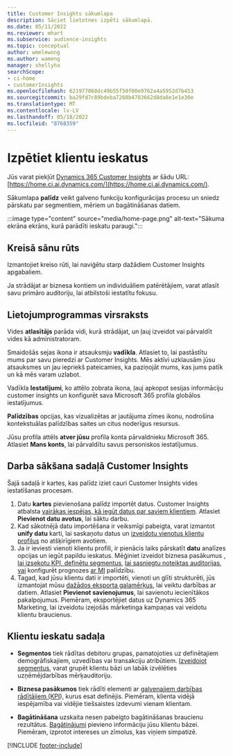 ```yaml
---
title: Customer Insights sākumlapa
description: Sāciet lietotnes izpēti sākumlapā.
ms.date: 05/11/2022
ms.reviewer: mhart
ms.subservice: audience-insights
ms.topic: conceptual
author: wmelewong
ms.author: wameng
manager: shellyha
searchScope:
- ci-home
- customerInsights
ms.openlocfilehash: 621977068dc49b55f50f00e9762a4a5952d7b453
ms.sourcegitcommit: ba29fd7c89bdeba7260b4783662d8da8e1e1e30e
ms.translationtype: MT
ms.contentlocale: lv-LV
ms.lasthandoff: 05/18/2022
ms.locfileid: "8768359"
---
```

# <a name="explore-customer-insights"></a>Izpētiet klientu ieskatus

Jūs varat piekļūt [Dynamics 365 Customer Insights](https://home.ci.ai.dynamics.com/) ar šādu URL: [https://home.ci.ai.dynamics.com/](https://home.ci.ai.dynamics.com/).

Sākumlapa **palīdz** veikt galveno funkciju konfigurācijas procesu un sniedz pārskatu par segmentiem, mēriem un bagātināšanas datiem.

:::image type="content" source="media/home-page.png" alt-text="Sākuma ekrāna ekrāns, kurā parādīti ieskatu paraugi.":::

## <a name="left-side-pane"></a>Kreisā sānu rūts

Izmantojiet kreiso rūti, lai naviģētu starp dažādiem Customer Insights apgabaliem.

Ja strādājat ar biznesa kontiem un individuāliem patērētājiem, varat atlasīt savu primāro auditoriju, lai atbilstoši iestatītu fokusu.

## <a name="application-header"></a>Lietojumprogrammas virsraksts

Vides **atlasītājs** parāda vidi, kurā strādājat, un ļauj izveidot vai pārvaldīt vides kā administratoram.

Smaidošās sejas ikona ir atsauksmju **vadīkla**. Atlasiet to, lai pastāstītu mums par savu pieredzi ar Customer Insights. Mēs aktīvi uzklausām jūsu atsauksmes un jau iepriekš pateicamies, ka paziņojāt mums, kas jums patīk un kā mēs varam uzlabot.

Vadīkla **Iestatījumi**, ko attēlo zobrata ikona, ļauj apkopot sesijas informāciju customer insights un konfigurēt sava Microsoft 365 profila globālos iestatījumus.

**Palīdzības** opcijas, kas vizualizētas ar jautājuma zīmes ikonu, nodrošina kontekstuālas palīdzības saites un citus noderīgus resursus.

Jūsu profila attēls **atver jūsu** profila konta pārvaldnieku Microsoft 365. Atlasiet **Mans konts**, lai pārvaldītu savus personiskos iestatījumus.

## <a name="getting-started-with-customer-insights-section"></a>Darba sākšana sadaļā Customer Insights

Šajā sadaļā ir kartes, kas palīdz iziet cauri Customer Insights vides iestatīšanas procesam.

1. Datu **kartes** pievienošana palīdz importēt datus. Customer Insights atbalsta [vairākas iespējas, kā iegūt datus par saviem klientiem](data-sources.md). Atlasiet **Pievienot datu avotus**, lai sāktu darbu.
1. Kad sākotnējā datu importēšana ir veiksmīgi pabeigta, varat izmantot **unify datu** karti, lai saskaņotu datus un [izveidotu vienotus klientu profilus](data-unification.md) no atšķirīgiem avotiem. 
1. Ja ir ieviesti vienoti klientu profili, ir pienācis laiks pārskatīt **datu** analīzes opcijas un iegūt papildu ieskatus. Mēģiniet izveidot biznesa pasākumus [, lai izsekotu KPI, definētu segmentus](measures.md), [lai sasniegtu noteiktas auditorijas, vai](segments.md) konfigurēt prognozes [ar MI](predictions-overview.md) palīdzību.
1. Tagad, kad jūsu klientu dati ir importēti, vienoti un glīti strukturēti, jūs izmantojat mūsu [dažādos eksporta galamērķus](export-destinations.md), lai veiktu darbības ar datiem. Atlasiet **Pievienot savienojumus**, lai savienotu iecienītākos pakalpojumus. Piemēram, eksportējiet datus uz Dynamics 365 Marketing, lai izveidotu izejošās mārketinga kampaņas vai veidotu klientu braucienus. 

## <a name="your-customer-insights-section"></a>Klientu ieskatu sadaļa

- **Segmentos** tiek rādītas debitoru grupas, pamatojoties uz definētajiem demogrāfiskajiem, uzvedības vai transakciju atribūtiem. [Izveidojot segmentus](segments.md), varat grupēt klientu bāzi un labāk izvēlēties uzņēmējdarbības mērķauditoriju.

- **Biznesa pasākumos** tiek rādīti elementi ar [galvenajiem darbības rādītājiem (KPI](measures.md)), kurus esat definējis. Piemēram, klienta vidējā iespējamība vai vidējie tiešsaistes izdevumi vienam klientam.

- **Bagātināšana** uzskaita nesen pabeigto bagātināšanas braucienu rezultātus. [Bagātinājumi](enrichment-hub.md) pievieno informāciju jūsu klientu bāzei. Piemēram, izprotot intereses un zīmolus, kas viņiem simpatizē.


[!INCLUDE [footer-include](includes/footer-banner.md)]

